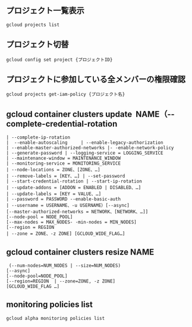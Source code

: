 ## プロジェクト一覧表示
```
gcloud projects list
```

## プロジェクト切替
```
gcloud config set project {プロジェクトID}
```

## プロジェクトに参加している全メンバーの権限確認
```
gcloud projects get-iam-policy {プロジェクト名}
```

## gcloud container clusters update  NAME（--complete-credential-rotation  
```  
| --complete-ip-rotation    
|  --enable-autoscaling     | --enable-legacy-authorization    
| --enable-master-authorized-networks |- -enable-network-policy    
| --generate-password | --logging-service = LOGGING_SERVICE    
| --maintenance-window = MAINTENANCE_WINDOW    
| --monitoring-service = MONITORING_SERVICE    
| --node-locations = ZONE、[ZONE、…]    
| --remove-labels = [KEY、…] | --set-password    
| --start-credential-rotation | --start-ip-rotation    
| --update-addons = [ADDON = ENABLED | DISABLED、…]    
| --update-labels = [KEY = VALUE、…]    
| --password = PASSWORD --enable-basic-auth    
| --username = USERNAME、-u USERNAME）[--async] 
[--master-authorized-networks = NETWORK、[NETWORK、…]] 
[--node-pool = NODE_POOL] 
[--max-nodes = MAX_NODES- -min-nodes = MIN_NODES] 
[--region = REGION    
| --zone = ZONE、-z ZONE] [GCLOUD_WIDE_FLAG…]
```

## gcloud container clusters resize NAME
```
 (--num-nodes=NUM_NODES | --size=NUM_NODES) 
[--async] 
[--node-pool=NODE_POOL] 
[--region=REGION  | --zone=ZONE, -z ZONE] 
[GCLOUD_WIDE_FLAG …]
```

## monitoring policies list
```
gcloud alpha monitoring policies list
```
